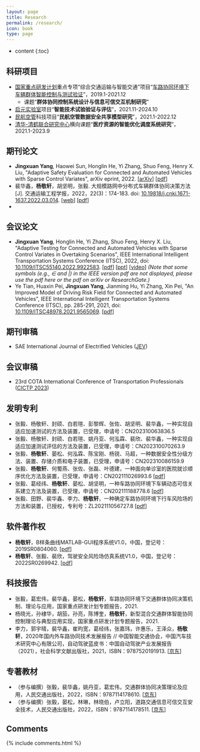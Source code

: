 ```yaml
---
layout: page
title: Research
permalink: /research/
icon: book
type: page
---
```


* content
{:toc}

## 科研项目

+ [国家重点研发计划](https://baike.baidu.com/item/%E5%9B%BD%E5%AE%B6%E9%87%8D%E7%82%B9%E7%A0%94%E5%8F%91%E8%AE%A1%E5%88%92/19395314?fr=aladdin)重点专项“综合交通运输与智能交通”项目“[车路协同环境下车辆群体智能控制与测试验证](https://www.jingxuanyang.com/file_upload/综合交通运输与智能交通重点专项2018年度项目申报指南.pdf)”，2019.1-2021.12
  + 课题“**群体协同控制系统设计与信息可信交互机制研究**”
+ [启元实验室](https://mp.weixin.qq.com/s/2yS37X70_HctyGfzVUwsNg)项目“**智能技术试验验证与评估**”，2021.11-2024.10
+ [民航空管](http://www.atmb.net.cn/)科技项目“**民航空管数据安全共享模型研究**”，2021.1-2022.12
+ [清华-清鹤联合研究中心](https://www.tsinghua.edu.cn/kxyj/kyjg/lhgjjg.htm)横向课题“**医疗资源的智能优化调度系统研究**”，2021.1-2023.9

## 期刊论文

+ **Jingxuan Yang**, Haowei Sun, Honglin He, Yi Zhang, Shuo Feng, Henry X. Liu, "Adaptive Safety Evaluation for Connected and Automated Vehicles with Sparse Control Variates", arXiv eprint, 2022. [[arXiv](http://arxiv.org/abs/2212.00517)] [[pdf](https://www.jingxuanyang.com/file_upload/scv_arxiv.pdf)]
+ 裴华鑫，**杨敬轩**，胡坚明，张毅. 大规模路网中分布式车辆群体协同决策方法[J]. 交通运输工程学报，2022，22(3)：174-183. doi: [10.19818/j.cnki.1671-1637.2022.03.014](https://www.doi.org/10.19818/j.cnki.1671-1637.2022.03.014). [[web](http://transport.chd.edu.cn/cn/article/doi/10.19818/j.cnki.1671-1637.2022.03.014)] [[pdf](https://www.jingxuanyang.com/file_upload/DCDM-JTTE-2022.pdf)]
+ 


## 会议论文

+ **Jingxuan Yang**, Honglin He, Yi Zhang, Shuo Feng, Henry X. Liu, "Adaptive Testing for Connected and Automated Vehicles with Sparse Control Variates in Overtaking Scenarios", IEEE International Intelligent Transportation Systems Conference (ITSC), 2022, doi: [10.1109/ITSC55140.2022.9922583](https://www.doi.org/10.1109/ITSC55140.2022.9922583). [[pdf](https://www.jingxuanyang.com/file_upload/atscv_itsc22_arxiv.pdf)] [[ppt](https://www.jingxuanyang.com/file_upload/atscv_pre_itsc22.pdf)] [[video](https://www.bilibili.com/video/BV1Da411S7JH)] *(Note that some symbols (e.g., $\in$ and $\vert$) in the IEEE version pdf are not displayed, please use the pdf here or the pdf on arXiv or ResearchGate.)*
+ Ye Tian, Huaxin Pei, **Jingxuan Yang**, Jianming Hu, Yi Zhang, Xin Pei, "An Improved Model of Driving Risk Field for Connected and Automated Vehicles", 
IEEE International Intelligent Transportation Systems Conference (ITSC), pp. 285-291, 2021, doi: [10.1109/ITSC48978.2021.9565069](https://www.doi.org/10.1109/ITSC48978.2021.9565069). [[pdf](https://www.jingxuanyang.com/file_upload/improved_drf_itsc21.pdf)]

## 期刊审稿

* SAE International Journal of Electrified Vehicles ([JEV](https://www.sae.org/publications/collections/content/E-JOURNAL-14))

## 会议审稿

* 23rd COTA International Conference of Transportation Professionals ([CICTP 2023](https://cota-cictp2023.bjut.edu.cn/CICTP2023.html))

## 发明专利

+ 张毅、杨敬轩、封硕、白若瑄、彭黎辉、张佐、胡坚明、裴华鑫，一种实现自适应加速测试的方法及装置，已受理，申请号：CN202310063836.5
+ 张毅、杨敬轩、封硕、白若瑄、姚丹亚、何泓霖、裴欣、裴华鑫，一种实现自适应加速测试评估的方法及装置，已受理，申请号：CN202310070263.9
+ 张毅、**杨敬轩**、晏松、何泓霖、陈宝刚、杨锐、马超，一种数据安全性分级方法、装置、存储介质和电子装置，已受理，申请号：CN202310086159.9
+ 张毅、**杨敬轩**、何蜀燕、张佐、张磊、叶德建，一种面向单诊室的医院就诊顺序优化方法及装置，已受理，申请号：CN202111026993.6 [[pdf](https://www.jingxuanyang.com/file_upload/CN202111026993.pdf)]
+ 张毅、葛经纬、**杨敬轩**、晏松、胡坚明，一种车路协同环境下车辆动态可信关系建立方法及装置，已受理，申请号：CN202111188778.6 [[pdf](https://www.jingxuanyang.com/file_upload/CN202111188778.pdf)]
+ 张毅、田野、裴华鑫、李力、**杨敬轩**，一种确定车路协同环境下行车风险场的方法和装置，已授权，专利号：ZL202111056727.8 [[pdf](https://www.jingxuanyang.com/file_upload/CN202111056727.pdf)]

## 软件著作权

+ **杨敬轩**，B样条曲线MATLAB-GUI程序系统V1.0，中国，登记号：2019SR0804060. [[pdf](https://www.jingxuanyang.com/file_upload/2019SR-BSpline.pdf)]
+ **杨敬轩**、张毅、裴欣，驾驶安全风险场仿真系统V1.0，中国，登记号：2022SR0269942. [[pdf](https://www.jingxuanyang.com/file_upload/2022SR-DSF.pdf)]

## 科技报告

+ 张毅，葛宏伟，裴华鑫，晏松，**杨敬轩**，车路协同环境下交通群体协同决策机制、理论与应用，国家重点研发计划专题报告，2021.
+ 杨晓光，孙棣华，胡笳，孙亮，陈博奎，**杨敬轩**，新型混合交通群体智能协同控制理论与典型应用实现，国家重点研发计划专题报告，2021.
+ 李力，郭宇晴，裴华鑫，崔昀宽，葛经纬，张嘉玮，许惠乐，王泽众，**杨敬轩**，2020年国内外车路协同技术发展报告 // 中国智能交通协会，中国汽车技术研究中心有限公司，自动驾驶蓝皮书：中国自动驾驶产业发展报告（2021），社会科学文献出版社，2021，ISBN：9787520191913. [[京东](https://item.jd.com/10040943218855.html)]

## 专著教材

+ （参与编撰）张毅，裴华鑫，姚丹亚，葛宏伟，交通群体协同决策理论及应用，人民交通出版社，2022，ISBN：9787114178610. [[京东](https://item.jd.com/13171755.html)]
+ （参与编撰）张毅，晏松，林琳，林晓伯，卢立阳，道路交通信息可信交互安全技术，人民交通出版社，2022，ISBN：9787114178511. [[京东](https://item.jd.com/13171759.html)]

## Comments

{% include comments.html %}
